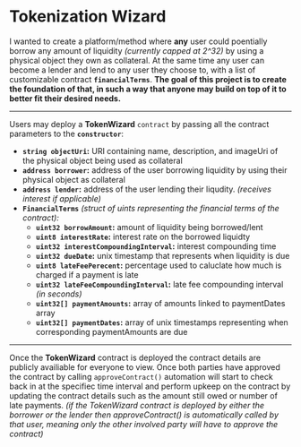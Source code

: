 # **Tokenization Wizard**

I wanted to create a platform/method where **any** user could poentially borrow any amount of liquidity *(currently capped at 2^32)* by using a physical object they own as collateral.
At the same time any user can become a lender and lend to any user they choose to, with a list of customizable contract **`financialTerms`**. 
**The goal of this project is to create the foundation of that, in such a way that anyone may build on top of it to better fit their desired needs.**

---

Users may deploy a **TokenWizard** `contract` by passing all the contract parameters to the **`constructor`**:
 - **`string objectUri`:** URI containing name, description, and imageUri of the physical object being used as collateral
 - **`address borrower`:** address of the user borrowing liquidity by using their physical object as collateral  
 - **`address lender`:** address of the user lending their liqudity. *(receives interest if applicable)* 
 - **`FinancialTerms`** *(struct of uints representing the financial terms of the contract):* 
    - **`uint32 borrowAmount`:** amount of liquidity being borrowed/lent 
    - **`uint8 interestRate`:** interest rate on the borrowed liquidty
    - **`uint32 interestCompoundingInterval`:** interest compounding time
    - **`uint32 dueDate`:** unix timestamp that represents when liquidity is due
    - **`uint8 lateFeePerecent`:** percentage used to caluclate how much is charged if a payment is late
    - **`uint32 lateFeeCompoundingInterval`:** late fee compounding interval *(in seconds)*
    - **`uint32[] paymentAmounts`:** array of amounts linked to paymentDates array
    - **`uint32[] paymentDates`:** array of unix timestamps representing when corresponding paymentAmounts are due

---

Once the **TokenWizard** contract is deployed the contract details are publicly availiable for everyone to view. Once both parties have approved the contract by calling `approveContract()` automation will start to check back in at the specifiec time interval and perform upkeep on the contract by updating the contract details such as the amount still owed or number of late payments. *(if the TokenWizard contract is deployed by either the borrower or the lender then approveContract() is automatically called by that user, meaning only the other involved party will have to approve the contract)*